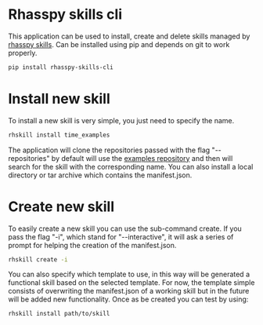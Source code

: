 # Rhasspy skills cli
This application can be used to install, create and delete skills managed by [rhasspy skills](https://github.com/razzo04/rhasspy-skills). Can be installed using pip and depends on git to work properly.

```bash
pip install rhasspy-skills-cli
```
# Install new skill
To install a new skill is very simple, you just need to specify the name. 
```bash
rhskill install time_examples
```
The application will clone the repositories passed with the flag "--repositories" by default will use the [examples repository](https://github.com/razzo04/rhasspy-skills-examples.git) and then will search for the skill with the corresponding name. You can also install a local directory or tar archive which contains the manifest.json. 

# Create new skill
To easily create a new skill you can use the sub-command create. If you pass the flag "-i", which stand for "--interactive", it will ask a series of prompt for helping the creation of the manifest.json.
```bash
rhskill create -i
```
You can also specify which template to use, in this way will be generated a functional skill based on the selected template. For now, the template simple consists of overwriting the manifest.json of a working skill but in the future will be added new functionality. Once as be created you can test by using:
```bash
rhskill install path/to/skill
```